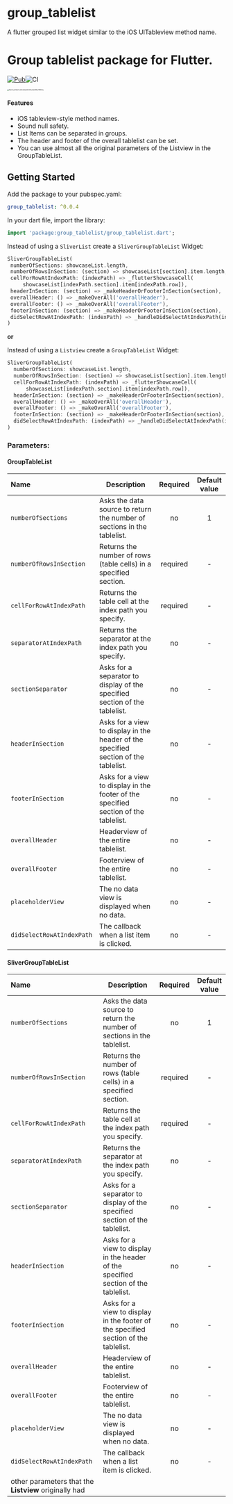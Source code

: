 # group_tablelist

A flutter grouped list widget similar to the iOS UITableview method name.

# Group tablelist package for Flutter.

[![Pub](https://img.shields.io/pub/v/group_tablelist.svg)](https://pub.dev/packages/grouped_list)![CI](https://github.com/cocoonbud/group_tablelist/workflows/CI/badge.svg?branch=master)

<img src="https://tva1.sinaimg.cn/large/e6c9d24egy1h16sblahmuj20r01gcmz6.jpg" alt="WeChat72b21c420d6bb06007a44d196e78906a" style="zoom:25%;" />

#### Features

* iOS tableview-style method names.
* Sound null safety.
* List Items can be separated in groups.
* The header and footer of the overall tablelist can be set.
* You can use almost all the original parameters of the Listview in the GroupTableList.

## Getting Started

Add the package to your pubspec.yaml:

```yaml
group_tablelist: ^0.0.4
```

 In your dart file, import the library:

 ```Dart
import 'package:group_tablelist/group_tablelist.dart';
 ```

 Instead of using a `SliverList` create a `SliverGroupTableList` Widget:

 ```dart
SliverGroupTableList(
  numberOfSections: showcaseList.length,
  numberOfRowsInSection: (section) => showcaseList[section].item.length,
  cellForRowAtIndexPath: (indexPath) => _flutterShowcaseCell(
      showcaseList[indexPath.section].item[indexPath.row]),
  headerInSection: (section) => _makeHeaderOrFooterInSection(section),
  overallHeader: () => _makeOverAll('overallHeader'),
  overallFooter: () => _makeOverAll('overallFooter'),
  footerInSection: (section) => _makeHeaderOrFooterInSection(section),
  didSelectRowAtIndexPath: (indexPath) => _handleDidSelectAtIndexPath(indexPath),
) 
 ```

**or**

 Instead of using a `Listview` create a `GroupTableList` Widget:

```dart
SliverGroupTableList(
  numberOfSections: showcaseList.length,
  numberOfRowsInSection: (section) => showcaseList[section].item.length,
  cellForRowAtIndexPath: (indexPath) => _flutterShowcaseCell(
      showcaseList[indexPath.section].item[indexPath.row]),
  headerInSection: (section) => _makeHeaderOrFooterInSection(section),
  overallHeader: () => _makeOverAll('overallHeader'),
  overallFooter: () => _makeOverAll('overallFooter'),
  footerInSection: (section) => _makeHeaderOrFooterInSection(section),
  didSelectRowAtIndexPath: (indexPath) => _handleDidSelectAtIndexPath(indexPath),
) 
```

### Parameters:

#### GroupTableList

| Name                      | Description                                                  | Required | Default value |
| :------------------------ | ------------------------------------------------------------ | :------: | :-----------: |
| `numberOfSections`        | Asks the data source to return the number of sections in the tablelist. |    no    |       1       |
| `numberOfRowsInSection`   | Returns the number of rows (table cells) in a specified section. | required |       -       |
| `cellForRowAtIndexPath`   | Returns the table cell at the index path you specify.        | required |       -       |
| `separatorAtIndexPath`    | Returns the separator at the index path you specify.         |    no    |       -       |
| `sectionSeparator`        | Asks for a separator to display of the specified section of the tablelist. |    no    |       -       |
| `headerInSection`         | Asks for a view to display in the header of the specified section of the tablelist. |    no    |       -       |
| `footerInSection`         | Asks for a view to display in the footer of the specified section of the tablelist. |    no    |       -       |
| `overallHeader`           | Headerview of the entire tablelist.                          |    no    |       -       |
| `overallFooter`           | Footerview of the entire tablelist.                          |    no    |       -       |
| `placeholderView`         | The no data view  is displayed when no data.                 |    no    |       -       |
| `didSelectRowAtIndexPath` | The callback when a list item is clicked.                    |    no    |       -       |

#### SliverGroupTableList

| Name                                                  | Description                                                  | Required | Default value |
| :---------------------------------------------------- | ------------------------------------------------------------ | :------: | :-----------: |
| `numberOfSections`                                    | Asks the data source to return the number of sections in the tablelist. |    no    |       1       |
| `numberOfRowsInSection`                               | Returns the number of rows (table cells) in a specified section. | required |       -       |
| `cellForRowAtIndexPath`                               | Returns the table cell at the index path you specify.        | required |       -       |
| `separatorAtIndexPath`                                | Returns the separator at the index path you specify.         |    no    |       -       |
| `sectionSeparator`                                    | Asks for a separator to display of the specified section of the tablelist. |    no    |       -       |
| `headerInSection`                                     | Asks for a view to display in the header of the specified section of the tablelist. |    no    |       -       |
| `footerInSection`                                     | Asks for a view to display in the footer of the specified section of the tablelist. |    no    |       -       |
| `overallHeader`                                       | Headerview of the entire tablelist.                          |    no    |       -       |
| `overallFooter`                                       | Footerview of the entire tablelist.                          |    no    |       -       |
| `placeholderView`                                     | The no data view  is displayed when no data.                 |    no    |       -       |
| `didSelectRowAtIndexPath`                             | The callback when a list item is clicked.                    |    no    |       -       |
| other parameters that the **Listview** originally had |                                                              |          |               |


